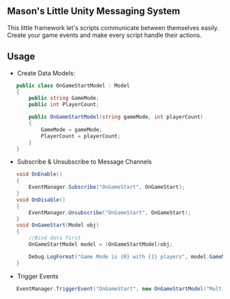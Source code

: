 ## Mason's Little Unity Messaging System
This little framework let's scripts communicate between themselves easily. Create your game events and make every script handle their actions.


## Usage

* Create Data Models:

 ```csharp
    public class OnGameStartModel : Model
    {
        public string GameMode;
        public int PlayerCount;

        public OnGameStartModel(string gameMode, int playerCount)
        {
            GameMode = gameMode;
            PlayerCount = playerCount;
        }
    }
 ```

* Subscribe & Unsubscribe to Message Channels

 ```csharp
    void OnEnable()
    {
        EventManager.Subscribe("OnGameStart", OnGameStart);
    }
    void OnDisable()
    {
        EventManager.Unsubscribe("OnGameStart", OnGameStart);
    }
    void OnGameStart(Model obj)
    {
        //Bind data first
        OnGameStartModel model = (OnGameStartModel)obj;

        Debug.LogFormat("Game Mode is {0} with {1} players", model.GameMode, model.PlayerCount);
    }
 ```

* Trigger Events

 ```csharp
    EventManager.TriggerEvent("OnGameStart", new OnGameStartModel("Multiplayer", 2));
 ```


